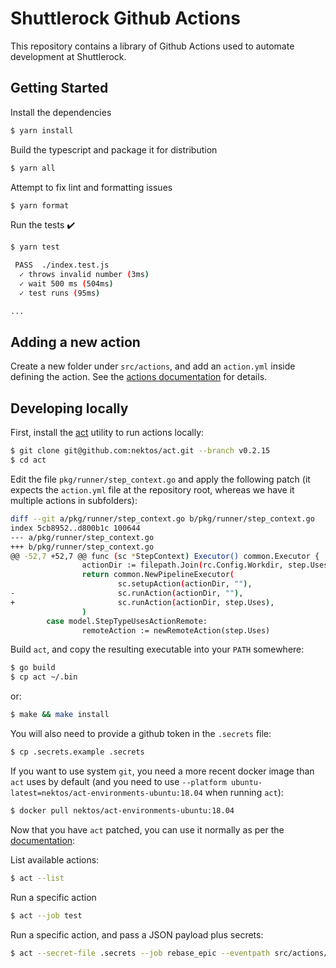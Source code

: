 # Shuttlerock Github Actions

This repository contains a library of Github Actions used to automate development at Shuttlerock.

## Getting Started

Install the dependencies
```bash
$ yarn install
```

Build the typescript and package it for distribution
```bash
$ yarn all
```

Attempt to fix lint and formatting issues
```bash
$ yarn format
```

Run the tests :heavy_check_mark:
```bash
$ yarn test

 PASS  ./index.test.js
  ✓ throws invalid number (3ms)
  ✓ wait 500 ms (504ms)
  ✓ test runs (95ms)

...
```

## Adding a new action

Create a new folder under `src/actions`, and add an `action.yml` inside defining the action. See the [actions documentation](https://help.github.com/en/articles/metadata-syntax-for-github-actions) for details.

## Developing locally

First, install the [act](https://github.com/nektos/act) utility to run actions locally:
```bash
$ git clone git@github.com:nektos/act.git --branch v0.2.15
$ cd act 
```

Edit the file `pkg/runner/step_context.go` and apply the following patch (it expects the `action.yml` file at the repository root, whereas we have it multiple actions in subfolders):

```bash
diff --git a/pkg/runner/step_context.go b/pkg/runner/step_context.go
index 5cb8952..d800b1c 100644
--- a/pkg/runner/step_context.go
+++ b/pkg/runner/step_context.go
@@ -52,7 +52,7 @@ func (sc *StepContext) Executor() common.Executor {
                actionDir := filepath.Join(rc.Config.Workdir, step.Uses)
                return common.NewPipelineExecutor(
                        sc.setupAction(actionDir, ""),
-                       sc.runAction(actionDir, ""),
+                       sc.runAction(actionDir, step.Uses),
                )
        case model.StepTypeUsesActionRemote:
                remoteAction := newRemoteAction(step.Uses)
```

Build `act`, and copy the resulting executable into your `PATH` somewhere:

```bash
$ go build
$ cp act ~/.bin
```

or:
```bash
$ make && make install
```

You will also need to provide a github token in the `.secrets` file:

```bash
$ cp .secrets.example .secrets
```

If you want to use system `git`, you need a more recent docker image than `act` uses by default (and you need to use `--platform ubuntu-latest=nektos/act-environments-ubuntu:18.04` when running `act`):

```bash
$ docker pull nektos/act-environments-ubuntu:18.04
```

Now that you have `act` patched, you can use it normally as per the [documentation](https://github.com/nektos/act#overview---):

List available actions:
```bash
$ act --list
```

Run a specific action
```bash
$ act --job test
```

Run a specific action, and pass a JSON payload plus secrets:
```bash
$ act --secret-file .secrets --job rebase_epic --eventpath src/actions/rebase-epic-action/__tests__/fixtures/synchronize-epic.json
```
